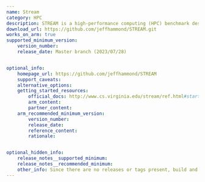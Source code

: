 ```yaml
---
name: Stream
category: HPC
description: STREAM is a high-performance computing (HPC) benchmark designed to measure the memory bandwidth of a system.
download_url: https://github.com/jeffhammond/STREAM.git
works_on_arm: true
supported_minimum_version:
    version_number: 
    release_date: Master branch (2023/07/28)


optional_info:
    homepage_url: https://github.com/jeffhammond/STREAM
    support_caveats:
    alternative_options:
    getting_started_resources:
        official_docs: http://www.cs.virginia.edu/stream/ref.html#start
        arm_content:
        partner_content:
    arm_recommended_minimum_version:
        version_number:
        release_date:
        reference_content:
        rationale:


optional_hidden_info:
    release_notes__supported_minimum:
    release_notes__recommended_minimum:
    other_info: Since there are no releases or tags present, build and test was directly done via latest master branch.
---
```


